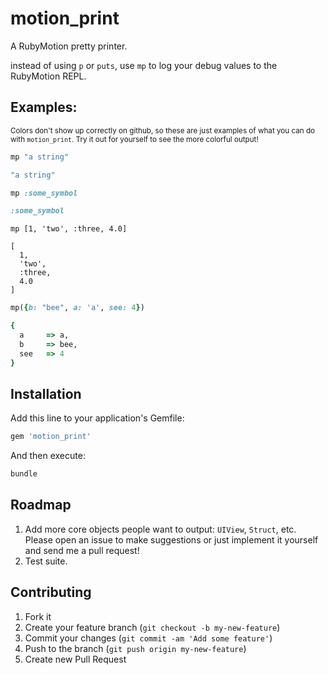 # motion_print

A RubyMotion pretty printer.

instead of using `p` or `puts`, use `mp` to log your debug values to the RubyMotion REPL.

## Examples:

<small>Colors don't show up correctly on github, so these are just examples of what you can do with `motion_print`. Try it out for yourself to see the more colorful output!</small>

```ruby
mp "a string"

"a string"
```

```ruby
mp :some_symbol

:some_symbol
```

```
mp [1, 'two', :three, 4.0]

[
  1, 
  'two', 
  :three, 
  4.0
]
```

```ruby
mp({b: "bee", a: 'a', see: 4})

{
  a     => a, 
  b     => bee, 
  see   => 4
}
```

## Installation

Add this line to your application's Gemfile:

```ruby
gem 'motion_print'
```

And then execute:

```bash
bundle
```
## Roadmap

1. Add more core objects people want to output: `UIView`, `Struct`, etc. Please open an issue to make suggestions or just implement it yourself and send me a pull request!
2. Test suite.

## Contributing

1. Fork it
2. Create your feature branch (`git checkout -b my-new-feature`)
3. Commit your changes (`git commit -am 'Add some feature'`)
4. Push to the branch (`git push origin my-new-feature`)
5. Create new Pull Request
